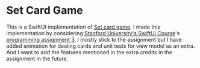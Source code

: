 #  Set Card Game

This is a SwiftUI implementation of [Set card game](https://en.wikipedia.org/wiki/Set_(card_game)). I made this implementation by considering [Stanford University's SwiftUI Course](https://cs193p.sites.stanford.edu)'s [programming assignment 3](https://cs193p.sites.stanford.edu/sites/g/files/sbiybj16636/files/media/file/assignment_3_0.pdf). I mostly stick to the assignment but I have added animation for dealing cards and unit tests for view model as an extra. And I want to add the features mentioned in the extra credits in the assignment in the future.
